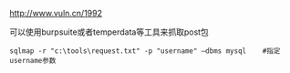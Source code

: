 http://www.vuln.cn/1992

可以使用burpsuite或者temperdata等工具来抓取post包

```
sqlmap -r "c:\tools\request.txt" -p "username" –dbms mysql    #指定username参数
```
